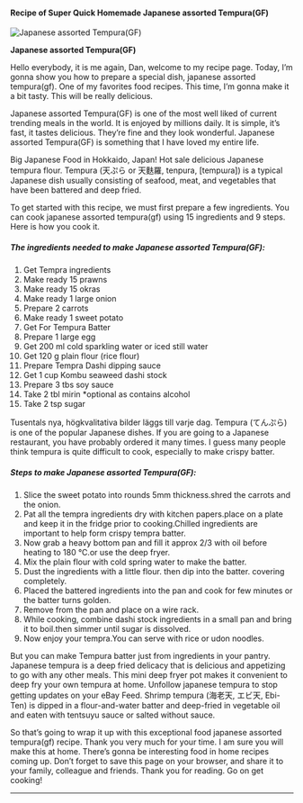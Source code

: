             

#### Recipe of Super Quick Homemade Japanese assorted Tempura(GF)

![Japanese assorted Tempura(GF)](https://img-global.cpcdn.com/recipes/9b062bac2e15035f/751x532cq70/japanese-assorted-tempuragf-recipe-main-photo.jpg)

**Japanese assorted Tempura(GF)**

Hello everybody, it is me again, Dan, welcome to my recipe page. Today, I’m gonna show you how to prepare a special dish, japanese assorted tempura(gf). One of my favorites food recipes. This time, I’m gonna make it a bit tasty. This will be really delicious.

Japanese assorted Tempura(GF) is one of the most well liked of current trending meals in the world. It is enjoyed by millions daily. It is simple, it’s fast, it tastes delicious. They’re fine and they look wonderful. Japanese assorted Tempura(GF) is something that I have loved my entire life.

Big Japanese Food in Hokkaido, Japan! Hot sale delicious Japanese tempura flour. Tempura (天ぷら or 天麩羅, tenpura, \[tempɯɾa\]) is a typical Japanese dish usually consisting of seafood, meat, and vegetables that have been battered and deep fried.

To get started with this recipe, we must first prepare a few ingredients. You can cook japanese assorted tempura(gf) using 15 ingredients and 9 steps. Here is how you cook it.

##### The ingredients needed to make Japanese assorted Tempura(GF):

1.  Get Tempra ingredients
2.  Make ready 15 prawns
3.  Make ready 15 okras
4.  Make ready 1 large onion
5.  Prepare 2 carrots
6.  Make ready 1 sweet potato
7.  Get For Tempura Batter
8.  Prepare 1 large egg
9.  Get 200 ml cold sparkling water or iced still water
10.  Get 120 g plain flour (rice flour)
11.  Prepare Tempra Dashi dipping sauce
12.  Get 1 cup Kombu seaweed dashi stock
13.  Prepare 3 tbs soy sauce
14.  Take 2 tbl mirin \*optional as contains alcohol
15.  Take 2 tsp sugar

Tusentals nya, högkvalitativa bilder läggs till varje dag. Tempura (てんぷら) is one of the popular Japanese dishes. If you are going to a Japanese restaurant, you have probably ordered it many times. I guess many people think tempura is quite difficult to cook, especially to make crispy batter.

##### Steps to make Japanese assorted Tempura(GF):

1.  Slice the sweet potato into rounds 5mm thickness.shred the carrots and the onion.
2.  Pat all the tempra ingredients dry with kitchen papers.place on a plate and keep it in the fridge prior to cooking.Chilled ingredients are important to help form crispy tempra batter.
3.  Now grab a heavy bottom pan and fill it approx 2/3 with oil before heating to 180 ℃.or use the deep fryer.
4.  Mix the plain flour with cold spring water to make the batter.
5.  Dust the ingredients with a little flour. then dip into the batter. covering completely.
6.  Placed the battered ingredients into the pan and cook for few minutes or the batter turns golden.
7.  Remove from the pan and place on a wire rack.
8.  While cooking, combine dashi stock ingredients in a small pan and bring it to boil.then simmer until sugar is dissolved.
9.  Now enjoy your tempra.You can serve with rice or udon noodles.

But you can make Tempura batter just from ingredients in your pantry. Japanese tempura is a deep fried delicacy that is delicious and appetizing to go with any other meals. This mini deep fryer pot makes it convenient to deep fry your own tempura at home. Unfollow japanese tempura to stop getting updates on your eBay Feed. Shrimp tempura (海老天, エビ天, Ebi-Ten) is dipped in a flour-and-water batter and deep-fried in vegetable oil and eaten with tentsuyu sauce or salted without sauce.

So that’s going to wrap it up with this exceptional food japanese assorted tempura(gf) recipe. Thank you very much for your time. I am sure you will make this at home. There’s gonna be interesting food in home recipes coming up. Don’t forget to save this page on your browser, and share it to your family, colleague and friends. Thank you for reading. Go on get cooking!

* * *